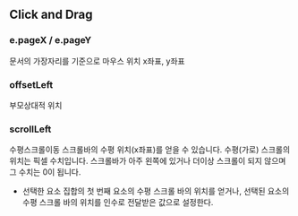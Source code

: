 ## Click and Drag

### e.pageX / e.pageY
문서의 가장자리를 기준으로 마우스 위치 x좌표, y좌표

### offsetLeft
부모상대적 위치

### scrollLeft
수평스크롤이동
스크롤바의 수평 위치(x좌표)를 얻을 수 있습니다.
수평(가로) 스크롤의 위치는 픽셀 수치입니다. 스크롤바가 아주 왼쪽에 있거나 더이상 스크롤이 되지 않으며 그 수치는 0이 됩니다.
- 선택한 요소 집합의 첫 번째 요소의 수평 스크롤 바의 위치를 얻거나, 선택된 요소의 수평 스크롤 바의 위치를 인수로 전달받은 값으로 설정한다.